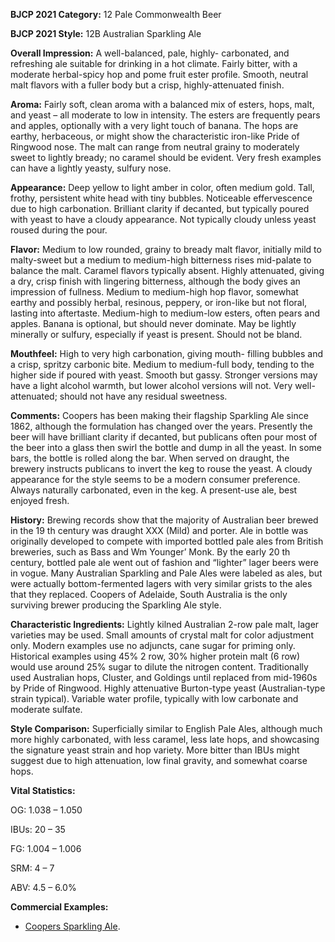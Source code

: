 <b>BJCP 2021 Category:</b> 12 Pale Commonwealth Beer

<b>BJCP 2021 Style:</b> 12B Australian Sparkling Ale

<b>Overall Impression:</b> A well-balanced, pale, highly-
carbonated, and refreshing ale suitable for drinking in a hot
climate. Fairly bitter, with a moderate herbal-spicy hop and
pome fruit ester profile. Smooth, neutral malt flavors with a
fuller body but a crisp, highly-attenuated finish.

<b>Aroma:</b> Fairly soft, clean aroma with a balanced mix of esters,
hops, malt, and yeast – all moderate to low in intensity. The
esters are frequently pears and apples, optionally with a very
light touch of banana. The hops are earthy, herbaceous, or
might show the characteristic iron-like Pride of Ringwood
nose. The malt can range from neutral grainy to moderately
sweet to lightly bready; no caramel should be evident. Very
fresh examples can have a lightly yeasty, sulfury nose.

<b>Appearance:</b> Deep yellow to light amber in color, often
medium gold. Tall, frothy, persistent white head with tiny
bubbles. Noticeable effervescence due to high carbonation.
Brilliant clarity if decanted, but typically poured with yeast to
have a cloudy appearance. Not typically cloudy unless yeast
roused during the pour.

<b>Flavor:</b> Medium to low rounded, grainy to bready malt flavor,
initially mild to malty-sweet but a medium to medium-high
bitterness rises mid-palate to balance the malt. Caramel flavors
typically absent. Highly attenuated, giving a dry, crisp finish
with lingering bitterness, although the body gives an
impression of fullness. Medium to medium-high hop flavor,
somewhat earthy and possibly herbal, resinous, peppery, or
iron-like but not floral, lasting into aftertaste. Medium-high to
medium-low esters, often pears and apples. Banana is optional,
but should never dominate. May be lightly minerally or sulfury,
especially if yeast is present. Should not be bland.

<b>Mouthfeel:</b> High to very high carbonation, giving mouth-
filling bubbles and a crisp, spritzy carbonic bite. Medium to
medium-full body, tending to the higher side if poured with
yeast. Smooth but gassy. Stronger versions may have a light
alcohol warmth, but lower alcohol versions will not. Very well-
attenuated; should not have any residual sweetness.

<b>Comments:</b> Coopers has been making their flagship
Sparkling Ale since 1862, although the formulation has
changed over the years. Presently the beer will have brilliant
clarity if decanted, but publicans often pour most of the beer
into a glass then swirl the bottle and dump in all the yeast. In
some bars, the bottle is rolled along the bar. When served on
draught, the brewery instructs publicans to invert the keg to
rouse the yeast. A cloudy appearance for the style seems to be a
modern consumer preference. Always naturally carbonated,
even in the keg. A present-use ale, best enjoyed fresh.

<b>History:</b> Brewing records show that the majority of Australian
beer brewed in the 19 th century was draught XXX (Mild) and
porter. Ale in bottle was originally developed to compete with
imported bottled pale ales from British breweries, such as Bass
and Wm Younger’ Monk. By the early 20 th century, bottled pale
ale went out of fashion and “lighter” lager beers were in vogue.
Many Australian Sparkling and Pale Ales were labeled as ales,
but were actually bottom-fermented lagers with very similar
grists to the ales that they replaced. Coopers of Adelaide, South
Australia is the only surviving brewer producing the Sparkling
Ale style.

<b>Characteristic Ingredients:</b> Lightly kilned Australian 2-row
pale malt, lager varieties may be used. Small amounts of crystal
malt for color adjustment only. Modern examples use no
adjuncts, cane sugar for priming only. Historical examples
using 45% 2 row, 30% higher protein malt (6 row) would use
around 25% sugar to dilute the nitrogen content. Traditionally
used Australian hops, Cluster, and Goldings until replaced
from mid-1960s by Pride of Ringwood. Highly attenuative
Burton-type yeast (Australian-type strain typical). Variable
water profile, typically with low carbonate and moderate
sulfate.

<b>Style Comparison:</b> Superficially similar to English Pale Ales,
although much more highly carbonated, with less caramel, less
late hops, and showcasing the signature yeast strain and hop
variety. More bitter than IBUs might suggest due to high
attenuation, low final gravity, and somewhat coarse hops.

<b>Vital Statistics:</b>

OG: 1.038 – 1.050

IBUs: 20 – 35

FG: 1.004 – 1.006

SRM: 4 – 7

ABV: 4.5 – 6.0%

<b>Commercial Examples:</b>
- [Coopers Sparkling Ale](https://untappd.com/b/cooper-s-family-brewing-ozzy-man-s-sparkling-ale/5373336).
